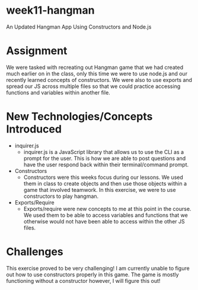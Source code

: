 # week11-hangman
An Updated Hangman App Using Constructors and Node.js

# Assignment
We were tasked with recreating out Hangman game that we had created much earlier on in the class, only this time we were to use node.js and our recently learned concepts of constructors. We were also to use exports and spread our JS across multiple files so that we could practice accessing functions and variables within another file.

# New Technologies/Concepts Introduced
* inquirer.js
	- inquirer.js is a JavaScript library that allows us to use the CLI as a prompt for the user. This is how we are able to post questions and have the user respond back within their terminal/command prompt.
* Constructors
	- Constructors were this weeks focus during our lessons. We used them in class to create objects and then use those objects within a game that involved teamwork. In this exercise, we were to use constructors to play hangman. 
* Exports/Require
	- Exports/require were new concepts to me at this point in the course. We used them to be able to access variables and functions that we otherwise would not have been able to access within the other JS files. 

# Challenges
This exercise proved to be very challenging! I am currently unable to figure out how to use constructors properly in this game. The game is mostly functioning without a constructor however, I will figure this out!

